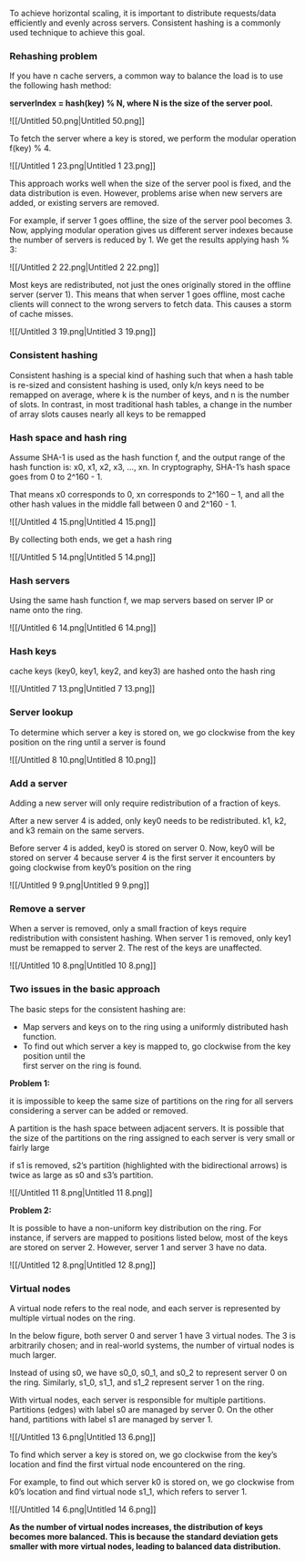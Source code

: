 To achieve horizontal scaling, it is important to distribute requests/data efficiently and evenly across servers. Consistent hashing is a commonly used technique to achieve this goal.

### Rehashing problem

If you have n cache servers, a common way to balance the load is to use the following hash method:

**serverIndex = hash(key) % N, where N is the size of the server pool.**

![[/Untitled 50.png|Untitled 50.png]]

To fetch the server where a key is stored, we perform the modular operation f(key) % 4.

![[/Untitled 1 23.png|Untitled 1 23.png]]

This approach works well when the size of the server pool is fixed, and the data distribution is even. However, problems arise when new servers are added, or existing servers are removed.

For example, if server 1 goes offline, the size of the server pool becomes 3. Now, applying modular operation gives us different server indexes because the number of servers is reduced by 1. We get the results applying hash % 3:

![[/Untitled 2 22.png|Untitled 2 22.png]]

Most keys are redistributed, not just the ones originally stored in the offline server (server 1). This means that when server 1 goes offline, most cache clients will connect to the wrong servers to fetch data. This causes a storm of cache misses.

![[/Untitled 3 19.png|Untitled 3 19.png]]

### Consistent hashing

Consistent hashing is a special kind of hashing such that when a hash table is re-sized and consistent hashing is used, only k/n keys need to be remapped on average, where k is the number of keys, and n is the number of slots. In contrast, in most traditional hash tables, a change in the number of array slots causes nearly all keys to be remapped

### Hash space and hash ring

Assume SHA-1 is used as the hash function f, and the output range of the hash function is: x0, x1, x2, x3, …, xn. In cryptography, SHA-1’s hash space goes from 0 to 2^160 - 1.

That means x0 corresponds to 0, xn corresponds to 2^160 – 1, and all the other hash values in the middle fall between 0 and 2^160 - 1.

![[/Untitled 4 15.png|Untitled 4 15.png]]

By collecting both ends, we get a hash ring

![[/Untitled 5 14.png|Untitled 5 14.png]]

### Hash servers

Using the same hash function f, we map servers based on server IP or name onto the ring.

![[/Untitled 6 14.png|Untitled 6 14.png]]

### Hash keys

cache keys (key0, key1, key2, and key3) are hashed onto the hash ring

![[/Untitled 7 13.png|Untitled 7 13.png]]

  

### Server lookup

To determine which server a key is stored on, we go clockwise from the key position on the ring until a server is found

![[/Untitled 8 10.png|Untitled 8 10.png]]

  

### Add a server

Adding a new server will only require redistribution of a fraction of keys.

After a new server 4 is added, only key0 needs to be redistributed. k1, k2, and k3 remain on the same servers.

Before server 4 is added, key0 is stored on server 0. Now, key0 will be stored on server 4 because server 4 is the first server it encounters by going clockwise from key0’s position on the ring

![[/Untitled 9 9.png|Untitled 9 9.png]]

### Remove a server

When a server is removed, only a small fraction of keys require redistribution with consistent hashing. When server 1 is removed, only key1 must be remapped to server 2. The rest of the keys are unaffected.

![[/Untitled 10 8.png|Untitled 10 8.png]]

  

### Two issues in the basic approach

The basic steps for the consistent hashing are:

- Map servers and keys on to the ring using a uniformly distributed hash function.
- To find out which server a key is mapped to, go clockwise from the key position until the  
    first server on the ring is found.  
    

**Problem 1:**

it is impossible to keep the same size of partitions on the ring for all servers considering a server can be added or removed.

A partition is the hash space between adjacent servers. It is possible that the size of the partitions on the ring assigned to each server is very small or fairly large

if s1 is removed, s2’s partition (highlighted with the bidirectional arrows) is twice as large as s0 and s3’s partition.

![[/Untitled 11 8.png|Untitled 11 8.png]]

**Problem 2:**

It is possible to have a non-uniform key distribution on the ring. For instance, if servers are mapped to positions listed below, most of the keys are stored on server 2. However, server 1 and server 3 have no data.

![[/Untitled 12 8.png|Untitled 12 8.png]]

### Virtual nodes

A virtual node refers to the real node, and each server is represented by multiple virtual nodes on the ring.

In the below figure, both server 0 and server 1 have 3 virtual nodes. The 3 is arbitrarily chosen; and in real-world systems, the number of virtual nodes is much larger.

Instead of using s0, we have s0_0, s0_1, and s0_2 to represent server 0 on the ring. Similarly, s1_0, s1_1, and s1_2 represent server 1 on the ring.

With virtual nodes, each server is responsible for multiple partitions. Partitions (edges) with label s0 are managed by server 0. On the other hand, partitions with label s1 are managed by server 1.

![[/Untitled 13 6.png|Untitled 13 6.png]]

To find which server a key is stored on, we go clockwise from the key’s location and find the first virtual node encountered on the ring.

For example, to find out which server k0 is stored on, we go clockwise from k0’s location and find virtual node s1_1, which refers to server 1.

![[/Untitled 14 6.png|Untitled 14 6.png]]

**As the number of virtual nodes increases, the distribution of keys becomes more balanced. This is because the standard deviation gets smaller with more virtual nodes, leading to balanced data distribution.**